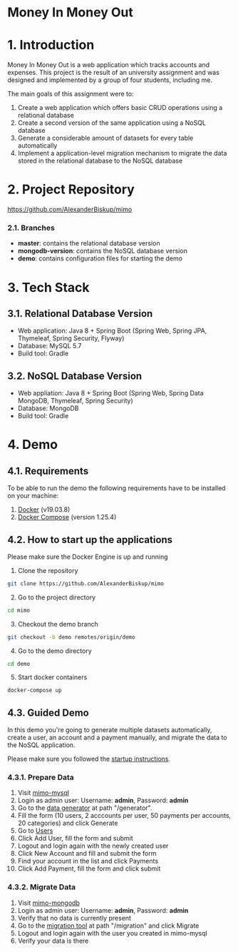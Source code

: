 # Money In Money Out

# 1. Introduction

Money In Money Out is a web application which tracks accounts and expenses. 
This project is the result of an university assignment and was designed and implemented by a group of four students, including me. 

The main goals of this assignment were to: 

1. Create a web application which offers basic CRUD operations using a relational database
2. Create a second version of the same application using a NoSQL database
3. Generate a considerable amount of datasets for every table automatically
4. Implement a application-level migration mechanism to migrate the data stored in the relational database to the NoSQL database

# 2. Project Repository

https://github.com/AlexanderBiskup/mimo

### 2.1. Branches

- **master**: contains the relational database version
- **mongodb-version**: contains the NoSQL database version
- **demo**: contains configuration files for starting the demo

# 3. Tech Stack

## 3.1. Relational Database Version

- Web application: Java 8 + Spring Boot (Spring Web, Spring JPA, Thymeleaf, Spring Security, Flyway)
- Database: MySQL 5.7
- Build tool: Gradle

## 3.2. NoSQL Database Version

- Web appliation: Java 8 + Spring Boot (Spring Web, Spring Data MongoDB, Thymeleaf, Spring Security)
- Database: MongoDB
- Build tool: Gradle

# 4. Demo

## 4.1. Requirements

To be able to run the demo the following requirements have to be installed on your machine:

1. [Docker](https://docs.docker.com/desktop/) (v19.03.8)
2. [Docker Compose](https://docs.docker.com/compose/install/) (version 1.25.4)

## 4.2. How to start up the applications

Please make sure the Docker Engine is up and running

1. Clone the repository 

```bash
git clone https://github.com/AlexanderBiskup/mimo
```

2. Go to the project directory

```bash
cd mimo
```

3. Checkout the demo branch

```bash
git checkout -b demo remotes/origin/demo
```

4. Go to the demo directory

```bash
cd demo
```

5. Start docker containers

```bash
docker-compose up
```

## 4.3. Guided Demo

In this demo you're going to generate multiple datasets automatically, create a user, an account and a payment manually, and migrate the data to the NoSQL application.

Please make sure you followed the [startup instructions](#42-how-to-start-up-the-applications).

### 4.3.1. Prepare Data

1. Visit [mimo-mysql](http://localhost:8080)
2. Login as admin user: Username: **admin**, Password: **admin**
3. Go to the [data generator](http://localhost:8080/generator) at path "/generator".
4. Fill the form (10 users, 2 acccounts per user, 50 payments per accounts, 20 categories) and click Generate
5. Go to [Users](http://localhost:8080/users)
6. Click Add User, fill the form and submit
7. Logout and login again with the newly created user
8. Click New Account and fill and submit the form
9. Find your account in the list and click Payments
10. Click Add Payment, fill the form and click submit

### 4.3.2. Migrate Data

1. Visit [mimo-mongodb](http://localhost:8090)
2. Login as admin user: Username: **admin**, Password: **admin**
3. Verify that no data is currently present
4. Go to the [migration tool](http://localhost:8090/migration) at path "/migration" and click Migrate
5. Logout and login again with the user you created in mimo-mysql
6. Verify your data is there